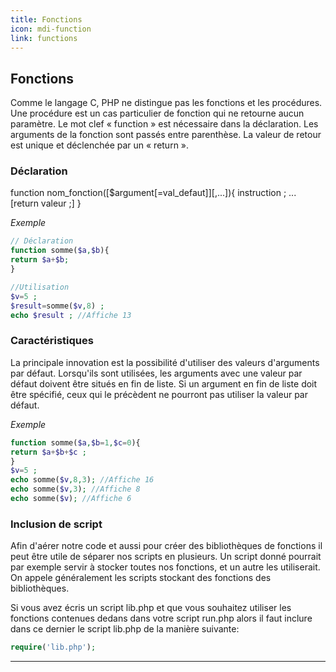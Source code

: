 ```yaml
---
title: Fonctions
icon: mdi-function
link: functions
---
```


<div id='functions'></div>

## Fonctions

Comme le langage C, PHP ne distingue pas les fonctions et les procédures. Une procédure est un cas particulier de fonction qui ne retourne aucun paramètre. Le mot clef « function » est nécessaire dans la déclaration. Les arguments de la fonction sont passés entre parenthèse. La valeur de retour est unique et déclenchée par un « return ».

### Déclaration

function nom_fonction([$argument[=val_defaut]][,...]){
instruction ;
...
[return valeur ;]
}

_Exemple_

```php
// Déclaration
function somme($a,$b){
return $a+$b;
}

//Utilisation
$v=5 ;
$result=somme($v,8) ;
echo $result ; //Affiche 13
```

### Caractéristiques

La principale innovation est la possibilité d'utiliser des valeurs d'arguments par défaut. Lorsqu'ils sont utilisées, les arguments avec une valeur par défaut doivent être situés en fin de liste. Si un argument en fin de liste doit être spécifié, ceux qui le précèdent ne pourront pas utiliser la valeur par défaut.

_Exemple_

```php
function somme($a,$b=1,$c=0){
return $a+$b+$c ;
}
$v=5 ;
echo somme($v,8,3); //Affiche 16
echo somme($v,3); //Affiche 8
echo somme($v); //Affiche 6
```

### Inclusion de script

Afin d'aérer notre code et aussi pour créer des bibliothèques de fonctions il peut être utile de séparer nos scripts en plusieurs. Un script donné pourrait par exemple servir à stocker toutes nos fonctions, et un autre les utiliserait. On appele généralement les scripts stockant des fonctions des bibliothèques.

Si vous avez écris un script lib.php et que vous souhaitez utiliser les fonctions contenues dedans dans votre script run.php alors il faut inclure dans ce dernier le script lib.php de la manière suivante:

```php
require('lib.php');
```

---

</div>
